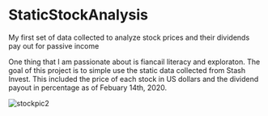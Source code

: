 # StaticStockAnalysis
My first set of data collected to analyze stock prices and their dividends pay out for passive income

One thing that I am passionate about is fiancail literacy and exploraton. The goal of this project is to simple use the static data collected
from Stash Invest. This included the price of each stock in US dollars and the dividend payout in percentage as of Febuary 14th, 2020.

![stockpic2](https://user-images.githubusercontent.com/19754440/75418500-a23d7f00-5901-11ea-9feb-4ddba8fc54fd.PNG)

